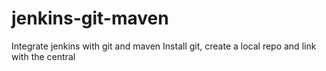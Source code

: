 # jenkins-git-maven
Integrate jenkins with git and maven
Install git, create a local repo and link with the central
